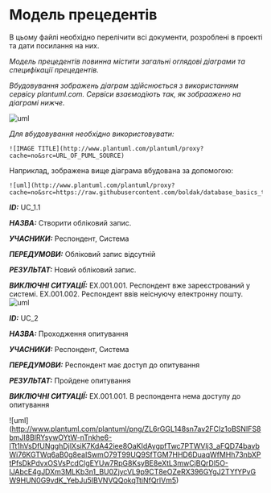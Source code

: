 # Модель прецедентів

В цьому файлі необхідно перелічити всі документи, розроблені в проекті та дати посилання на них.

*Модель прецедентів повинна містити загальні оглядові діаграми та специфікації прецедентів.*

*Вбудовування зображень діаграм здійснюється з використанням сервісу plantuml.com. Сервіси взаємодіють так, як зобраажено на діаграмі нижче.*

![uml](http://www.plantuml.com/plantuml/proxy?cache=no&src=https://raw.githubusercontent.com/boldak/database_basics_template/master/src/uml/example.puml)

*Для вбудовування необхідно використовувати:*
```
![IMAGE TITLE](http://www.plantuml.com/plantuml/proxy?cache=no&src=URL_OF_PUML_SOURCE)
```
Наприклад, зображена вище діаграма вбудована за допомогою:
```
![uml](http://www.plantuml.com/plantuml/proxy?cache=no&src=https://raw.githubusercontent.com/boldak/database_basics_template/master/src/uml/example.puml)
```
***ІD:*** UC_1.1

***НАЗВА:*** Створити обліковий запис.

***УЧАСНИКИ:*** Респондент, Система

***ПЕРЕДУМОВИ:*** Обліковий запис відсутній

***РЕЗУЛЬТАТ:*** Новий обліковий запис.

***ВИКЛЮЧНІ СИТУАЦІЇ:***
EX.001.001. Респондент вже зареєстрований у системі.
EX.001.002. Респондент ввів неіснуючу електронну пошту.
![uml](http://www.plantuml.com/plantuml/png/VLFLeHin4FnN5Hjc_0jpMWWpCrs-WcOxp8mTA6QwSmkp7MLMUan6BS-CzdRVIyxSJUxVkEuUuWzQciC86L8qqKAg-OSknDrM_8JNFBfCwFFqGPZZXUSK6KlwMf35eS47pMbUdpAdh9_qzU9jxY7-MXshMnZ2FtHRyPi9MPoa1JRJ8ZAwXlDraJ2cpcy3cKFVicDFBT3jjGBFIVDGs8hFyC5Pf-DL1D-Y-KzB-ebvgNwI41_ewvKOs1ZwqxNcz9naWHTh7KRwbFuEwfnTGskjq1gkqDThvSAw6sUkNASZHoej0ove6dAhDF01wwTLsuoypQGQTKlaz7QG898Yh3v311GANWZgbXUvS6f9UFJnkCsvERMrjZJh-ebmN-k7AJqYqzY1nstkvgtaWjozSkbo8aiE7jp3rrR13n9kKuQkANxyfXmul7xZnatsdMfiNX-tWbnoJ1t4hM2LmH5qADvCee54Ib66ZewPj_mvxfHTX5RfBonmeR-iZbE7GJj6ei05Z89Xb0rG3cdS6PFNyxu_qT6oH8UwC3oXdOd1NRzrsxdT5swUjmT2_WC0)

***ІD:*** UC_2

***НАЗВА:*** Проходження опитування

***УЧАСНИКИ:*** Респондент, Система

***ПЕРЕДУМОВИ:*** Респондент має доступ до опитування

***РЕЗУЛЬТАТ:*** Пройдене опитування

***ВИКЛЮЧНІ СИТУАЦІЇ:***
EX.001.001. В респондента нема доступу до опитування

![uml]
(http://www.plantuml.com/plantuml/png/ZL6rGGL148sn7av2FCIz1oBSNIFS8bmJl8BlRYsywOYtW-nTnkhe6-lTt1hVsDfUNgghDjlXsiK7KdA42iee8OaKIdAygpfTwc7PTWVlj3_aFQD74bavbWi76KGTWq6aB0g8eaISwmO79T99UQ9SfTGM7HHD6DuaqWfMHh73nbXPtPfsDkPdvxOSVsPcdClgEYUw7RpG8KsyBE8eXtL3mwCjBQrDl5O-lJAbcE4gJDXm3MLKb3n1_BU0ZjycVL9p9CT8eOZeRX396GYgJ2TYfYPvGW9HUN0G9vdK_YebJu5IBVNVQQokqTtiNfQrlVm5)

